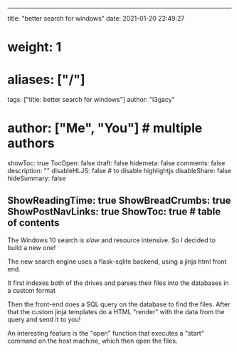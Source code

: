 
---
title: "better search for windows"
date: 2021-01-20 22:49:27
# weight: 1
# aliases: ["/"]
tags: ["title: better search for windows"]
author: "l3gacy"
# author: ["Me", "You"] # multiple authors
showToc: true
TocOpen: false
draft: false
hidemeta: false
comments: false
description: ""
disableHLJS: false # to disable highlightjs
disableShare: false
hideSummary: false

ShowReadingTime: true
ShowBreadCrumbs: true
ShowPostNavLinks: true
ShowToc: true # table of contents
---



The Windows 10 search is _slow_ and resource intensive.  So I decided to build a new one!  

The new search engine uses a flask-sqlite backend, using a jinja html front end.  

It first indexes both of the drives and parses their files into the databases in a custom format  

Then the front-end does a SQL query on the database to find the files. After that the custom jinja templates do a HTML "render" with the data from the query and send it to you!  

An interesting feature is the "open" function that executes a "start" command on the host machine, which then open the files.
